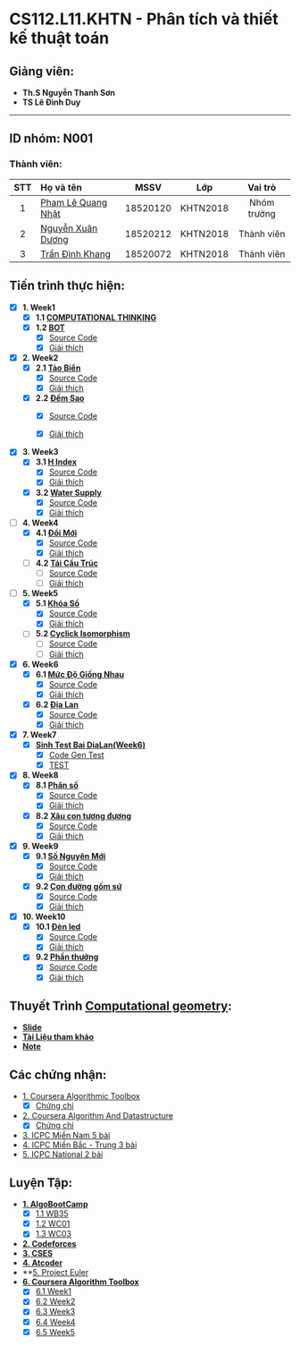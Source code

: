 # CS112.L11.KHTN - Phân tích và thiết kế thuật toán
## Giảng viên:
- **Th.S Nguyễn Thanh Sơn**
- **TS Lê Đình Duy**
---
## ID nhóm: N001

### Thành viên:
|STT| Họ và tên         |MSSV       |Lớp       |Vai trò      |
|:-:|:------------------|:---------:|:--------:|:-----------:|
| 1	|[Pham Lê Quang Nhật](mailto:18520120@gm.uit.edu.vn)	| 18520120	|KHTN2018  | Nhóm trưởng |
| 2	|[Nguyễn Xuân Dương](mailto:18520212@gm.uit.edu.vn)	| 18520212	|KHTN2018  | Thành viên  |
| 3	|[Trần Đình Khang](mailto:18520072@gm.uit.edu.vn)	| 18520072	|KHTN2018  | Thành viên  |

## Tiến trình thực hiện:

- [x] **1. Week1**
  - [x] **1.1 [COMPUTATIONAL THINKING](https://github.com/PhamLeQuangNhat/CS112.L11.KHTN/blob/master/Assignments/week1/Computational%20Thinking/Computer_Thinking_Recap.md)**
  - [x] **1.2 [BOT](https://github.com/PhamLeQuangNhat/CS112.L11.KHTN/tree/master/Assignments/week1/BOT)**
    - [x] [Source Code](https://github.com/PhamLeQuangNhat/CS112.L11.KHTN/blob/master/Assignments/week1/BOT/BOT.py)
    - [x] [Giải thích](https://github.com/PhamLeQuangNhat/CS112.L11.KHTN/blob/master/Assignments/week1/BOT/BOT.ipynb)

- [x] **2. Week2**
  - [x] **2.1 [Tảo Biển](https://github.com/PhamLeQuangNhat/CS112.L11.KHTN/tree/master/Assignments/week2/TAO_BIEN)**
    - [x] [Source Code](https://github.com/PhamLeQuangNhat/CS112.L11.KHTN/blob/master/Assignments/week2/TAO_BIEN/TAO_BIEN.py)
    - [x] [Giải thích](https://github.com/PhamLeQuangNhat/CS112.L11.KHTN/blob/master/Assignments/week2/TAO_BIEN/Tao_Bien.ipynb)
  - [x] **2.2 [Đếm Sao](https://github.com/PhamLeQuangNhat/CS112.L11.KHTN/tree/master/Assignments/week2/Counting_Star)**
    - [x] [Source Code](https://github.com/PhamLeQuangNhat/CS112.L11.KHTN/blob/master/Assignments/week2/Counting_Star/Counting_Star.py)
    - [x] [Giải thích](https://github.com/PhamLeQuangNhat/CS112.L11.KHTN/blob/master/Assignments/week2/Counting_Star/Tutorial_Counting_Stars.ipynb)


- [x] **3. Week3**
  - [x] **3.1 [H Index](https://github.com/PhamLeQuangNhat/CS112.L11.KHTN/tree/master/Assignments/week3/H_index)**
    - [x] [Source Code](https://github.com/PhamLeQuangNhat/CS112.L11.KHTN/blob/master/Assignments/week3/H_index/H_index.py)
    - [x] [Giải thích](https://github.com/PhamLeQuangNhat/CS112.L11.KHTN/blob/master/Assignments/week3/H_index/H_index.ipynb)
  - [x] **3.2 [Water Supply](https://github.com/PhamLeQuangNhat/CS112.L11.KHTN/tree/master/Assignments/week3/WaterSupply)**
    - [x] [Source Code](https://github.com/PhamLeQuangNhat/CS112.L11.KHTN/blob/master/Assignments/week3/WaterSupply/WaterSupply.py)
    - [x] [Giải thích](https://github.com/PhamLeQuangNhat/CS112.L11.KHTN/blob/master/Assignments/week3/WaterSupply/Tutorial_Water_Supply.ipynb)

- [ ] **4. Week4**
  - [x] **4.1 [Đổi Mới](https://github.com/PhamLeQuangNhat/CS112.L11.KHTN/tree/master/Assignments/week4/doi_moi)**
    - [x] [Source Code](https://github.com/PhamLeQuangNhat/CS112.L11.KHTN/blob/master/Assignments/week4/doi_moi/Doi_moi.py)
    - [x] [Giải thích](https://github.com/PhamLeQuangNhat/CS112.L11.KHTN/blob/master/Assignments/week4/Report_week4.ipynb)
  - [ ] **4.2 [Tái Cấu Trúc]()**
    - [ ] [Source Code]()
    - [ ] [Giải thích]()
    
- [ ] **5. Week5**
  - [x] **5.1 [Khóa Số](https://github.com/PhamLeQuangNhat/CS112.L11.KHTN/tree/master/Assignments/week5/KhoaSo)**
    - [x] [Source Code](https://github.com/PhamLeQuangNhat/CS112.L11.KHTN/blob/master/Assignments/week5/KhoaSo/KhoaSo.py)
    - [x] [Giải thích](https://github.com/PhamLeQuangNhat/CS112.L11.KHTN/blob/master/Assignments/week5/Report_week5.ipynb)
  - [ ] **5.2 [Cyclick Isomorphism]()**
    - [ ] [Source Code]()
    - [ ] [Giải thích]()

- [x] **6. Week6**
  - [x] **6.1 [Mức Độ Giống Nhau](https://github.com/PhamLeQuangNhat/CS112.L11.KHTN/tree/master/Assignments/week6/Muc_Do_Giong_Nhau)**
    - [x] [Source Code](https://github.com/PhamLeQuangNhat/CS112.L11.KHTN/blob/master/Assignments/week6/Muc_Do_Giong_Nhau/MucDoGiongNhau.py)
    - [x] [Giải thích](https://github.com/PhamLeQuangNhat/CS112.L11.KHTN/blob/master/Assignments/week6/Report_week6.ipynb)
  - [x] **6.2 [Địa Lan](https://github.com/PhamLeQuangNhat/CS112.L11.KHTN/tree/master/Assignments/week6/DiaLan)**
    - [x] [Source Code](https://github.com/PhamLeQuangNhat/CS112.L11.KHTN/blob/master/Assignments/week6/DiaLan/DiaLan.py)
    - [x] [Giải thích](https://github.com/PhamLeQuangNhat/CS112.L11.KHTN/blob/master/Assignments/week6/Report_week6.ipynb)

- [x] **7. Week7**
  - [x] **[Sinh Test Bai DiaLan(Week6)](https://github.com/PhamLeQuangNhat/CS112.L11.KHTN/tree/master/Assignments/week7)**
    - [x] [Code Gen Test](https://github.com/PhamLeQuangNhat/CS112.L11.KHTN/blob/master/Assignments/week7/gen_test.py)
    - [x] [TEST](https://github.com/PhamLeQuangNhat/CS112.L11.KHTN/tree/master/Assignments/week7)

- [x] **8. Week8**
  - [x] **8.1 [Phân số](https://github.com/PhamLeQuangNhat/CS112.L11.KHTN/tree/master/Assignments/week8)**
    - [x] [Source Code](https://github.com/PhamLeQuangNhat/CS112.L11.KHTN/blob/master/Assignments/week8/PhanSo.py)
    - [x] [Giải thích](https://github.com/PhamLeQuangNhat/CS112.L11.KHTN/blob/master/Assignments/week8/Report_week8.ipynb)
  - [x] **8.2 [Xâu con tương đương](https://github.com/PhamLeQuangNhat/CS112.L11.KHTN/tree/master/Assignments/week8)**
    - [x] [Source Code](https://github.com/PhamLeQuangNhat/CS112.L11.KHTN/blob/master/Assignments/week8/XauConTuongDuong.py)
    - [x] [Giải thích](https://github.com/PhamLeQuangNhat/CS112.L11.KHTN/blob/master/Assignments/week8/Report_week8.ipynb)

- [x] **9. Week9**
  - [x] **9.1 [Số Nguyên Mới](https://github.com/PhamLeQuangNhat/CS112.L11.KHTN/tree/master/Assignments/week9)**
    - [x] [Source Code](https://github.com/PhamLeQuangNhat/CS112.L11.KHTN/blob/master/Assignments/week9/SoNguyenMoi.py)
    - [x] [Giải thích](https://github.com/PhamLeQuangNhat/CS112.L11.KHTN/blob/master/Assignments/week9/Report_week9.ipynb)
  - [x] **9.2 [Con đường gốm sứ](https://github.com/PhamLeQuangNhat/CS112.L11.KHTN/tree/master/Assignments/week9)**
    - [x] [Source Code](https://github.com/PhamLeQuangNhat/CS112.L11.KHTN/blob/master/Assignments/week9/ConDuongGomSu.py)
    - [x] [Giải thích](https://github.com/PhamLeQuangNhat/CS112.L11.KHTN/blob/master/Assignments/week9/Report_week9.ipynb)
    
- [x] **10. Week10**
  - [x] **10.1 [Đèn led](https://github.com/PhamLeQuangNhat/CS112.L11.KHTN/tree/master/Assignments/week10)**
    - [x] [Source Code](https://github.com/PhamLeQuangNhat/CS112.L11.KHTN/blob/master/Assignments/week10/den_led.py)
    - [x] [Giải thích](https://github.com/PhamLeQuangNhat/CS112.L11.KHTN/blob/master/Assignments/week10/Report_week10.ipynb)
  - [x] **9.2 [Phần thưởng](https://github.com/PhamLeQuangNhat/CS112.L11.KHTN/tree/master/Assignments/week10)**
    - [x] [Source Code](https://github.com/PhamLeQuangNhat/CS112.L11.KHTN/blob/master/Assignments/week10/PhanThuong.py)
    - [x] [Giải thích](https://github.com/PhamLeQuangNhat/CS112.L11.KHTN/blob/master/Assignments/week10/Report_week10.ipynb)

## Thuyết Trình [Computational geometry](https://en.wikipedia.org/wiki/Computational_geometry):
 - **[Slide](https://github.com/PhamLeQuangNhat/CS112.L11.KHTN/blob/master/Presenting/Slides/CS112-Computational%20Geometry.pptx)**
 - **[Tài Liệu tham khảo](https://github.com/PhamLeQuangNhat/CS112.L11.KHTN/tree/master/Presenting/docs)**
 - **[Note](https://github.com/PhamLeQuangNhat/CS112.L11.KHTN/blob/master/Presenting/Note.md)**
 
## Các chứng nhận:
 - [1. Coursera Algorithmic Toolbox](https://www.coursera.org/learn/algorithmic-toolbox)
   - [x] [Chứng chỉ]()
 - [2. Coursera Algorithm And Datastructure]()
   - [x] [Chứng chỉ]()
 - [3. ICPC Miền Nam 5 bài](https://github.com/PhamLeQuangNhat/CS112.L11.KHTN/blob/master/Plus%20mark/Pham%20Le%20Quang%20Nhat/DIEM_KHUYEN_KHICH.ipynb)
 - [4. ICPC Miền Bắc - Trung 3 bài](https://github.com/PhamLeQuangNhat/CS112.L11.KHTN/blob/master/Plus%20mark/Pham%20Le%20Quang%20Nhat/DIEM_KHUYEN_KHICH.ipynb)
 - [5. ICPC National 2 bài](https://github.com/PhamLeQuangNhat/CS112.L11.KHTN/blob/master/Plus%20mark/Pham%20Le%20Quang%20Nhat/DIEM_KHUYEN_KHICH.ipynb)

## Luyện Tập:
 - **[1. AlgoBootCamp](https://github.com/PhamLeQuangNhat/CS112.L11.KHTN/tree/master/AlgoBootcamp)**
   - [x] [1.1 WB35](https://github.com/PhamLeQuangNhat/CS112.L11.KHTN/tree/master/AlgoBootcamp/WB35)
   - [x] [1.2 WC01](https://github.com/PhamLeQuangNhat/CS112.L11.KHTN/tree/master/AlgoBootcamp/WC01)
   - [x] [1.3 WC03](https://github.com/PhamLeQuangNhat/CS112.L11.KHTN/tree/master/AlgoBootcamp/WC03)
 - **[2. Codeforces]()**
 - **[3. CSES](https://github.com/PhamLeQuangNhat/CS112.L11.KHTN/tree/master/Practice/CSES)**
 - **[4. Atcoder]()**
 - **[5. Project Euler](https://github.com/PhamLeQuangNhat/CS112.L11.KHTN/tree/master/Practice/Project_Euler)
 - **[6. Coursera Algorithm Toolbox](https://github.com/PhamLeQuangNhat/CS112.L11.KHTN/tree/master/Practice/Coursera/Algorithmic_toolbox)**
    - [x] [6.1 Week1](https://github.com/PhamLeQuangNhat/CS112.L11.KHTN/tree/master/Practice/Coursera/Algorithmic_toolbox/week1)
    - [x] [6.2 Week2](https://github.com/PhamLeQuangNhat/CS112.L11.KHTN/tree/master/Practice/Coursera/Algorithmic_toolbox/week2)
    - [x] [6.3 Week3](https://github.com/PhamLeQuangNhat/CS112.L11.KHTN/tree/master/Practice/Coursera/Algorithmic_toolbox/week3)
    - [x] [6.4 Week4](https://github.com/PhamLeQuangNhat/CS112.L11.KHTN/tree/master/Practice/Coursera/Algorithmic_toolbox/week4)
    - [x] [6.5 Week5](https://github.com/PhamLeQuangNhat/CS112.L11.KHTN/tree/master/Practice/Coursera/Algorithmic_toolbox/week5)
